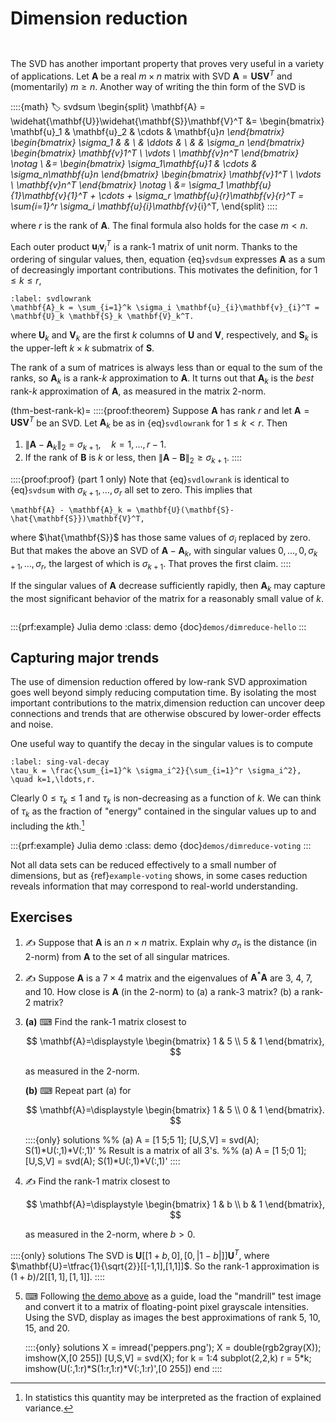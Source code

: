 # Dimension reduction

```{index} singular value decomposition
```
```{index} dimension reduction
```

The SVD has another important property that proves very useful in a variety of applications. Let $\mathbf{A}$ be a real $m\times n$ matrix with SVD $\mathbf{A}=\mathbf{U}\mathbf{S}\mathbf{V}^T$ and (momentarily) $m\ge n$. Another way of writing the thin form of the SVD is

::::{math}
:label: svdsum
\begin{split}
  \mathbf{A} = \widehat{\mathbf{U}}\widehat{\mathbf{S}}\mathbf{V}^T &=
  \begin{bmatrix}
    \mathbf{u}_1 & \mathbf{u}_2 & \cdots & \mathbf{u}_n
  \end{bmatrix}
  \begin{bmatrix}
    \sigma_1 & & \\
    & \ddots & \\
    & & \sigma_n
  \end{bmatrix}
        \begin{bmatrix}
          \mathbf{v}_1^T \\ \vdots \\ \mathbf{v}_n^T
        \end{bmatrix}  \notag \\
  &=
  \begin{bmatrix}
    \sigma_1\mathbf{u}_1  & \cdots & \sigma_n\mathbf{u}_n
  \end{bmatrix}
                               \begin{bmatrix}
                                  \mathbf{v}_1^T \\ \vdots \\ \mathbf{v}_n^T
                               \end{bmatrix} \notag \\
  &= \sigma_1 \mathbf{u}_{1}\mathbf{v}_{1}^T + \cdots + \sigma_r \mathbf{u}_{r}\mathbf{v}_{r}^T = \sum_{i=1}^r \sigma_i \mathbf{u}_{i}\mathbf{v}_{i}^T,
\end{split}
::::

where $r$ is the rank of $\mathbf{A}$. The final formula also holds for the case $m<n$.

Each outer product $\mathbf{u}_{i}\mathbf{v}_{i}^T$ is a rank-1 matrix of unit norm. Thanks to the ordering of singular values, then, equation {eq}`svdsum` expresses $\mathbf{A}$ as a sum of decreasingly important contributions. This motivates the definition, for $1\le k \le r$,

```{math}
:label: svdlowrank
\mathbf{A}_k = \sum_{i=1}^k \sigma_i \mathbf{u}_{i}\mathbf{v}_{i}^T = \mathbf{U}_k \mathbf{S}_k \mathbf{V}_k^T.
```

where $\mathbf{U}_k$ and $\mathbf{V}_k$ are the first $k$ columns of $\mathbf{U}$ and $\mathbf{V}$, respectively, and $\mathbf{S}_k$ is the upper-left $k\times k$ submatrix of $\mathbf{S}$.

The rank of a sum of matrices is always less than or equal to the sum of the ranks, so $\mathbf{A}_k$ is a rank-$k$ approximation to $\mathbf{A}$. It turns out that $\mathbf{A}_k$ is the *best* rank-$k$ approximation of $\mathbf{A}$, as measured in the matrix 2-norm.

(thm-best-rank-k)=
::::{proof:theorem}
Suppose $\mathbf{A}$ has rank $r$ and let $\mathbf{A}=\mathbf{U}\mathbf{S}\mathbf{V}^T$ be an SVD. Let $\mathbf{A}_k$ be as in {eq}`svdlowrank` for $1\le k < r$. Then

1. $\| \mathbf{A} - \mathbf{A}_k \|_2 = \sigma_{k+1}, \quad k=1,\ldots,r-1$.
2. If the rank of $\mathbf{B}$ is $k$ or less, then $\| \mathbf{A}-\mathbf{B} \|_2\ge \sigma_{k+1}$.
::::

::::{proof:proof}
(part 1 only) Note that {eq}`svdlowrank` is identical to {eq}`svdsum` with $\sigma_{k+1},\ldots,\sigma_r$ all set to zero. This implies that
  
```{math}
\mathbf{A} - \mathbf{A}_k = \mathbf{U}(\mathbf{S}-\hat{\mathbf{S}})\mathbf{V}^T,
```

where $\hat{\mathbf{S}}$ has those same values of $\sigma_i$ replaced by zero. But that makes the above an SVD of $\mathbf{A} - \mathbf{A}_k$, with singular values $0,\ldots,0,\sigma_{k+1},\ldots,\sigma_r$, the largest of which is $\sigma_{k+1}$. That proves the first claim.
::::

If the singular values of $\mathbf{A}$ decrease sufficiently rapidly, then $\mathbf{A}_{k}$ may capture the most significant behavior of the matrix for a reasonably small value of $k$.


```{index} matrix; as image
```

:::{prf:example} Julia demo
:class: demo
{doc}`demos/dimreduce-hello`
:::

## Capturing major trends

The use of dimension reduction offered by low-rank SVD approximation goes well beyond simply reducing computation time. By isolating the most important contributions to the matrix,dimension reduction can uncover deep connections and trends that are otherwise obscured by lower-order effects and noise.

One useful way to quantify the decay in the singular values is to compute

```{math}
:label: sing-val-decay
\tau_k = \frac{\sum_{i=1}^k \sigma_i^2}{\sum_{i=1}^r \sigma_i^2}, \quad k=1,\ldots,r.
```

Clearly $0\le \tau_k \le 1$ and $\tau_k$ is non-decreasing as a function of $k$. We can think of $\tau_k$ as the fraction of "energy" contained in the singular values up to and including the $k$th.[^expvar] 

[^expvar]: In statistics this quantity may be interpreted as the fraction of explained variance.

:::{prf:example} Julia demo
:class: demo
{doc}`demos/dimreduce-voting`
:::

Not all data sets can be reduced effectively to a small number of dimensions, but as {ref}`example-voting` shows, in some cases reduction reveals information that may correspond to real-world understanding.

## Exercises

1. ✍  Suppose that $\mathbf{A}$ is an $n\times n$ matrix. Explain why $\sigma_n$ is the distance (in 2-norm) from $\mathbf{A}$ to the set of all singular matrices.

2. ✍ Suppose $\mathbf{A}$ is a $7\times 4$ matrix and the eigenvalues of $\mathbf{A}^*\mathbf{A}$ are 3, 4, 7, and 10. How close is $\mathbf{A}$ (in the 2-norm) to (a) a rank-3 matrix? (b) a rank-2 matrix? 

3. 
    **(a)** ⌨ Find the rank-1 matrix closest to 
    
    $$
    \mathbf{A}=\displaystyle \begin{bmatrix}
    1 & 5 \\ 5 & 1
    \end{bmatrix},
    $$
    
    as measured in the 2-norm.

    **(b)** ⌨ Repeat part (a) for 
    
    $$
    \mathbf{A}=\displaystyle \begin{bmatrix}
    1 & 5 \\ 0 & 1
    \end{bmatrix}.
    $$

    ::::{only} solutions
    %% (a) 
    A = [1 5;5 1];
    [U,S,V] = svd(A);
    S(1)*U(:,1)*V(:,1)'
    % Result is a matrix of all 3's.
    %% (a) 
    A = [1 5;0 1];
    [U,S,V] = svd(A);
    S(1)*U(:,1)*V(:,1)'
    ::::

4. ✍ Find the rank-1 matrix closest to 
   
    $$
    \mathbf{A}=\displaystyle \begin{bmatrix}
    1 & b \\ b & 1
    \end{bmatrix},
    $$
  
    as measured in the 2-norm, where $b>0$.

::::{only} solutions
The SVD is $\mathbf{U}[[1+b,0],[0,|1-b|]]\mathbf{U}^T$, where $\mathbf{U}=\tfrac{1}{\sqrt{2}}[[-1,1],[1,1]]$. So the rank-1 approximation is $(1+b)/2[[1,1],[1,1]]$.
::::

5. ⌨ Following [the demo above](demos/dimreduce-hello) as a guide, load the "mandrill" test image and convert it to a matrix of floating-point pixel grayscale intensities. Using the SVD, display as images the best approximations of rank 5, 10, 15, and 20. 

    ::::{only} solutions
    X = imread('peppers.png');
    X = double(rgb2gray(X));
    imshow(X,[0 255])
    [U,S,V] = svd(X);
    for k = 1:4
        subplot(2,2,k)
        r = 5*k;
        imshow(U(:,1:r)*S(1:r,1:r)*V(:,1:r)',[0 255])
    end
    ::::
